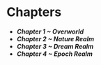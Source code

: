 # Chapters

* ___Chapter 1 ~ Overworld___
* ___Chapter 2 ~ Nature Realm___
* ___Chapter 3 ~ Dream Realm___
* ___Chapter 4 ~ Epoch Realm___
